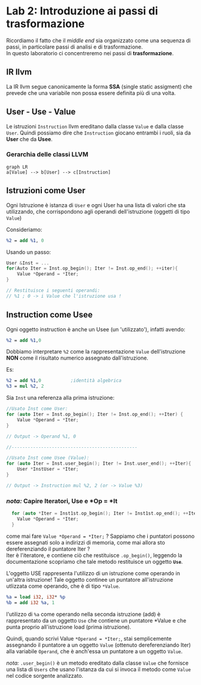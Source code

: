 # Lab 2: Introduzione ai passi di trasformazione

Ricordiamo il fatto che il _middle end_ sia organizzato come una sequenza di passi, in particolare passi di analisi e di trasformazione.  
In questo laboratorio ci concentreremo nei passi di **trasformazione**.

## IR llvm

La IR llvm segue canonicamente la forma **SSA** (single static assigment) che prevede che una variabile non possa essere definita più di una volta.

## User - Use - Value

Le istruzioni `Instruction` llvm ereditano dalla classe `Value` e dalla classe `User`.
Quindi possiamo dire che `Instruction` giocano entrambi i ruoli, sia da **User** che da **Usee**.

### Gerarchia delle classi LLVM

```mermaid
graph LR
a[Value] --> b[User] --> c[Instruction]
```

## Istruzioni come User

Ogni Istruzione è istanza di `User` e ogni User ha una lista di valori che sta utilizzando, che corrispondono agli operandi dell'istruzione (oggetti di tipo `Value`)

Consideriamo:

```llvm
%2 = add %1, 0
```

Usando un passo:

```c++
User &Inst = ...
for(Auto Iter = Inst.op_begin(); Iter != Inst.op_end(); ++iter){
    Value *Operand = *Iter;
}

// Restituisce i seguenti operandi:
// %1 ; 0 -> i Value che l'istruzione usa !
```

## Instruction come Usee

Ogni oggetto instruction è anche un Usee (un 'utilizzato'), infatti avendo:

```llvm
%2 = add %1,0
```

Dobbiamo interpretare `%2` come la rappresentazione `Value` dell'istruzione **NON** come il risultato numerico assegnato dall'istruzione.

Es:

```llvm
%2 = add %1,0           ;identità algebrica
%3 = mul %2, 2
```

Sia `Inst` una referenza alla prima istruzione:

```c++
//Usato Inst come User:
for (auto Iter = Inst.op_begin(); Iter != Inst.op_end(); ++Iter) {
    Value *Operand = *Iter;
}

// Output -> Operand %1, 0

//-----------------------------------------------

//Usato Inst come Usee (Value):
for (auto Iter = Inst.user_begin(); Iter != Inst.user_end(); ++Iter){
    User *InstUser = *Iter;
}

// Output -> Instruction mul %2, 2 (or -> Value %3)
```

### _nota:_ Capire Iteratori, Use e *Op = *It

```c++
  for (auto *Iter = Inst1st.op_begin(); Iter != Inst1st.op_end(); ++Iter){
    Value *Operand = *Iter;
  }
```

come mai fare `Value *Operand = *Iter;` ? Sappiamo che i puntatori possono essere assegnati solo a indirizzi di memoria, come mai allora sto dereferenziando il puntatore Iter ?  
Iter è l'iteratore, e contiene ciò che restituisce `.op_begin()`, leggendo la documentazione scopriamo che tale metodo restituisce un oggetto **`Use`**.

L'oggetto USE rappresenta l'utilizzo di un istruzione come operando in un'altra istruzione! Tale oggetto continee un puntatore all'istruzione utlizzata come operando, che è di tipo `*Value`.

```llvm
%a = load i32, i32* %p
%b = add i32 %a, 1
```

l'utilizzo di `%a` come operando nella seconda istruzione (add) è rappresentato da un oggetto `Use` che contiene un puntatore \*Value e che punta proprio all'istruzione load (prima istruzione).

Quindi, quando scrivi Value `*Operand = *Iter;`, stai semplicemente assegnando il puntatore a un oggetto `Value` (ottenuto dereferenziando Iter) alla variabile `Operand`, che è anch'essa un puntatore a un oggetto `Value`.

_nota:_ `.user_begin()` è un metodo ereditato dalla classe `Value` che fornisce una lista di `Users` che usano l'istanza da cui si invoca il metodo come `Value` nel codice sorgente analizzato.
